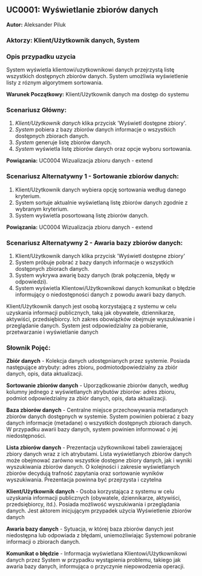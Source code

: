 ## UC0001: Wyświetlanie zbiorów danych

**Autor:** Aleksander Piluk

### Aktorzy: Klient/Użytkownik danych, System

### Opis przypadku uzycia
System wyświetla klientowi/uzytkownikowi danych przejrzystą listę wszystkich dostępnych zbiorów danych. System umożliwia wyświetlenie listy z róznym algorytmem sortowania.

**Warunek Początkowy:** Klient/Użytkownik danych ma dostęp do systemu

### Scenariusz Główny:
1. *Klient/Użytkownik danych* klika przycisk 'Wyświetl dostępne zbiory'.
2. *System* pobiera z bazy zbiorów danych informacje o wszystkich dostępnych zbiorach danych.
3. *System* generuje listę zbiorów danych.
4. *System* wyświetla listę zbiorów danych oraz opcje wyboru sortowania.

**Powiązania:** UC0004 Wizualizacja zbioru danych - extend

### Scenariusz Alternatywny 1 - Sortowanie zbiorów danych:
1. Klient/Użytkownik danych wybiera opcję sortowania według danego kryterium.
2. System sortuje aktualnie wyświetlaną listę zbiorów danych zgodnie z wybranym kryterium.
3. System wyświetla posortowaną listę zbiorów danych.

**Powiązania:** UC0004 Wizualizacja zbioru danych - extend

### Scenariusz Alternatywny 2 - Awaria bazy zbiorów danych:
1. Klient/Użytkownik danych klika przycisk 'Wyświetl dostępne zbiory'
2. System próbuje pobrać z bazy danych informacje o wszystkich dostępnych zbiorach danych.
3. System wykrywa awarię bazy danych (brak połączenia, błędy w odpowiedzi).
4. System wyświetla Klientowi/Użytkownikowi danych komunikat o błędzie informujący o niedostępności danych z powodu awarii bazy danych.


Klient/Użytkownik danych jest osobą korzystającą z systemu w celu uzyskania informacji publicznych, taką jak obywatele, dziennikarze, aktywiści, przedsiębiorcy. Ich zakres obowiązków obejmuje wyszukiwanie i przeglądanie danych. System jest odpowiedzialny za pobieranie, przetwarzanie i wyświetlanie danych
### Słownik Pojęć:
**Zbiór danych** - Kolekcja danych udostępnianych przez systemie. Posiada następujące atrybuty: adres zbioru, podmiotodpowiedzialny za zbiór danych, opis, data aktualizacji.

**Sortowanie zbiorów danych** - Uporządkowanie zbiorów danych, według kolumny jednego z wyświetlanych atrybutów zbiorów: adres zbioru,
podmiot odpowiedzialny za zbiór danych, opis, data aktualizacji.

**Baza zbiorów danych** - Centralne miejsce przechowywania metadanych zbiorów danych dostępnych w systemie. System powinien
pobierać z bazy danych informacje (metadane) o wszystkich dostępnych zbiorach danych. W przypadku awarii
bazy danych, system powinien informować o jej niedostępności.

**Lista zbiorów danych** - Prezentacja użytkownikowi tabeli zawierającej zbiory danych wraz z ich atrybutami. Lista wyświetlanych
zbiorów danych może obejmować zarówno wszystkie dostępne zbiory danych, jak i wyniki wyszukiwania
zbiorów danych. O kolejności i zakresie wyświetlanych zbiorów decydują trafność zapytania oraz sortowanie
wyników wyszukiwania. Prezentacja powinna być przejrzysta i czytelna

**Klient/Użytkownik danych** - Osoba korzystająca z systemu w celu uzyskania informacji publicznych (obywatele, dziennikarze, aktywiści, przedsiębiorcy, itd.). Posiada możliwość wyszukiwania i przeglądania danych. Jest aktorem inicjującym przypadek użycia Wyświetlenie zbiorów danych

**Awaria bazy danych** - Sytuacja, w której baza zbiorów danych jest niedostępna lub odpowiada z błędami, uniemożliwiając Systemowi pobranie informacji o zbiorach danych.

**Komunikat o błędzie** - Informacja wyświetlana Klientowi/Użytkownikowi danych przez System w przypadku wystąpienia problemu, takiego jak awaria bazy danych, informująca o przyczynie niepowodzenia operacji.
